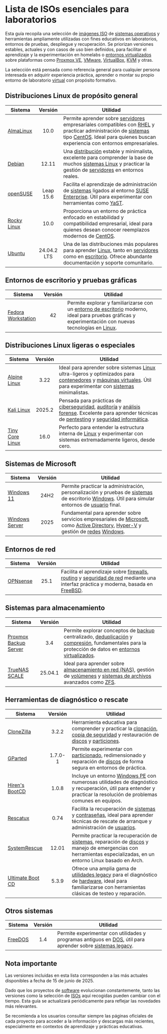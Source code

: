 # Lista de ISOs esenciales para laboratorios

Esta guía recopila una selección de [imágenes ISO](https://es.wikipedia.org/wiki/Imagen_ISO) de [sistemas operativos](https://es.wikipedia.org/wiki/Sistema_operativo) y herramientas ampliamente utilizadas con fines educativos en laboratorios, entornos de pruebas, despliegue y recuperación. Se priorizan versiones estables, actuales y con casos de uso bien definidos, para facilitar el aprendizaje y la experimentación en homelabs o [entornos virtualizados](https://es.wikipedia.org/wiki/Virtualizaci%C3%B3n) sobre plataformas como [Proxmox VE](https://www.proxmox.com/en/), [VMware](https://www.vmware.com/), [VirtualBox](https://www.virtualbox.org/), [KVM](https://linux-kvm.org/page/Main_Page) y otras.

La selección está pensada como referencia general para cualquier persona interesada en adquirir experiencia práctica, aprender o montar su propio entorno de laboratorio [virtual](https://es.wikipedia.org/wiki/Virtualizaci%C3%B3n) con propósito formativo.

## Distribuciones Linux de propósito general

| Sistema | Versión | Utilidad |
| --- | :---: | --- |
| [AlmaLinux](https://almalinux.org/es/) | 10.0 | Permite aprender sobre [servidores](https://es.wikipedia.org/wiki/Servidor) empresariales compatibles con [RHEL](https://www.redhat.com/en/technologies/linux-platforms/enterprise-linux) y practicar administración de [sistemas](https://es.wikipedia.org/wiki/Sistema_inform%C3%A1tico) tipo [CentOS](https://www.centos.org/). Ideal para quienes buscan experiencia con entornos empresariales. |
| [Debian](https://www.debian.org/) | 12.11 | Una [distribución](https://es.wikipedia.org/wiki/Distribuci%C3%B3n_Linux) estable y minimalista, excelente para comprender la base de muchos [sistemas Linux](https://es.wikipedia.org/wiki/GNU/Linux) y practicar la gestión de [servidores](https://es.wikipedia.org/wiki/Servidor) en entornos reales. |
| [openSUSE](https://www.opensuse.org/) | Leap 15.6 | Facilita el aprendizaje de administración de [sistemas](https://es.wikipedia.org/wiki/Sistema_inform%C3%A1tico) ligados al entorno [SUSE Enterprise](https://www.suse.com/). Útil para experimentar con herramientas como [YaST](https://yast.opensuse.org/). |
| [Rocky Linux](https://rockylinux.org/) | 10.0 | Proporciona un entorno de práctica enfocado en estabilidad y compatibilidad empresarial, ideal para quienes desean conocer reemplazos modernos de [CentOS](https://www.centos.org/). |
| [Ubuntu](https://ubuntu.com/) | 24.04.2 LTS | Una de las distribuciones más populares para aprender [Linux](https://es.wikipedia.org/wiki/GNU/Linux), tanto en [servidores](https://es.wikipedia.org/wiki/Servidor) como en [escritorio](https://es.wikipedia.org/wiki/Entorno_de_escritorio). Ofrece abundante documentación y soporte comunitario. |

## Entornos de escritorio y pruebas gráficas

| Sistema | Versión | Utilidad |
| --- | :---: | --- |
| [Fedora Workstation](https://fedoraproject.org/) | 42 | Permite explorar y familiarizarse con un [entorno de escritorio](https://es.wikipedia.org/wiki/Interfaz_gr%C3%A1fica_de_usuario) moderno, ideal para pruebas gráficas y experimentación con nuevas tecnologías en [Linux](https://es.wikipedia.org/wiki/GNU/Linux). |

## Distribuciones Linux ligeras o especiales

| Sistema | Versión | Utilidad |
| --- | :---: | --- |
| [Alpine Linux](https://www.alpinelinux.org/) | 3.22 | Ideal para aprender sobre sistemas [Linux](https://es.wikipedia.org/wiki/GNU/Linux) ultra-ligeros y optimizados para [contenedores](https://es.wikipedia.org/wiki/Contenedorizaci%C3%B3n_(inform%C3%A1tica)) y [máquinas virtuales](https://es.wikipedia.org/wiki/Virtualizaci%C3%B3n). Útil para experimentar con [sistemas](https://es.wikipedia.org/wiki/Sistema_inform%C3%A1tico) minimalistas. |
| [Kali Linux](https://www.kali.org/) | 2025.2 | Pensada para prácticas de [ciberseguridad](https://es.wikipedia.org/wiki/Seguridad_inform%C3%A1tica), [auditoría](https://es.wikipedia.org/wiki/Auditor%C3%ADa_inform%C3%A1tica) y [análisis forense](https://es.wikipedia.org/wiki/An%C3%A1lisis_forense_digital). Excelente para aprender técnicas de [pentesting](https://es.wikipedia.org/wiki/Examen_de_penetraci%C3%B3n) y [seguridad informática](https://es.wikipedia.org/wiki/Seguridad_inform%C3%A1tica). |
| [Tiny Core Linux](http://tinycorelinux.net/) | 16.0 | Perfecto para entender la estructura interna de [Linux](https://es.wikipedia.org/wiki/GNU/Linux) y experimentar con sistemas extremadamente ligeros, desde cero. |

## Sistemas de Microsoft

| Sistema | Versión | Utilidad |
| --- | :---: | --- |
| [Windows 11](https://www.microsoft.com/es-es/windows/windows-11)  | 24H2 | Permite practicar la administración, personalización y pruebas de [sistemas](https://es.wikipedia.org/wiki/Sistema_inform%C3%A1tico) de escritorio [Windows](https://es.wikipedia.org/wiki/Microsoft_Windows). Útil para simular entornos de [usuario](https://es.wikipedia.org/wiki/Usuario_(inform%C3%A1tica)) final. |
| [Windows Server](https://www.microsoft.com/es-es/windows-server) | 2025 | Fundamental para aprender sobre servicios empresariales de [Microsoft](https://www.microsoft.com/es-es/), como [Active Directory](https://es.wikipedia.org/wiki/Active_Directory), [Hyper-V](https://learn.microsoft.com/en-us/windows-server/virtualization/hyper-v/hyper-v-overview?pivots=windows-server) y gestión de [redes](https://es.wikipedia.org/wiki/Red_de_computadoras) [Windows](https://es.wikipedia.org/wiki/Microsoft_Windows). |

## Entornos de red

| Sistema | Versión | Utilidad |
| --- | :---: | --- |
| [OPNsense](https://opnsense.org/) | 25.1 | Facilita el aprendizaje sobre [firewalls](https://es.wikipedia.org/wiki/Cortafuegos_(inform%C3%A1tica)), [routing](https://es.wikipedia.org/wiki/Encaminamiento) y [seguridad de red](https://es.wikipedia.org/wiki/Seguridad_de_redes) mediante una interfaz práctica y moderna, basada en [FreeBSD](https://www.freebsd.org/). |

## Sistemas para almacenamiento

| Sistema | Versión | Utilidad |
| --- | :---: | --- |
| [Proxmox Backup Server](https://www.proxmox.com/en/) | 3.4 | Permite explorar conceptos de [backup](https://es.wikipedia.org/wiki/Copia_de_seguridad) centralizado, [deduplicación](https://es.wikipedia.org/wiki/Deduplicaci%C3%B3n_de_datos) y [compresión](https://es.wikipedia.org/wiki/Compresi%C3%B3n_de_datos), fundamentales para la protección de datos en [entornos virtualizados](https://es.wikipedia.org/wiki/Virtualizaci%C3%B3n). |
| [TrueNAS SCALE](https://www.truenas.com/truenas-scale/) | 25.04.1 | Ideal para aprender sobre [almacenamiento en red (NAS)](https://es.wikipedia.org/wiki/Almacenamiento_conectado_en_red), gestión de [volúmenes](https://es.wikipedia.org/wiki/Partici%C3%B3n_de_disco) y [sistemas de archivos](https://es.wikipedia.org/wiki/Sistema_de_archivos) avanzados como [ZFS](https://es.wikipedia.org/wiki/ZFS_(sistema_de_archivos)). |

## Herramientas de diagnóstico o rescate

| Sistema | Versión | Utilidad |
| --- | :---: | --- |
| [CloneZilla](https://clonezilla.org/) | 3.2.2 | Herramienta educativa para comprender y practicar la [clonación](https://es.wikipedia.org/wiki/Clonaci%C3%B3n_de_discos), [copia de seguridad](https://es.wikipedia.org/wiki/Copia_de_seguridad) y restauración de [discos](https://es.wikipedia.org/wiki/Soporte_de_almacenamiento_de_datos) y [particiones](https://es.wikipedia.org/wiki/Soporte_de_almacenamiento_de_datos). |
| [GParted](https://gparted.org/) | 1.7.0-1 | Permite experimentar con [particionado](https://es.wikipedia.org/wiki/Partici%C3%B3n_de_disco), redimensionado y reparación de [discos](https://es.wikipedia.org/wiki/Soporte_de_almacenamiento_de_datos) de forma segura en entornos de práctica. |
| [Hiren's BootCD](https://www.hirensbootcd.org/) | 1.0.8 | Incluye un entorno [Windows PE](https://learn.microsoft.com/en-us/previous-versions/windows/it-pro/windows-vista/cc766093(v=ws.10)?redirectedfrom=MSDN) con numerosas utilidades de diagnóstico y recuperación, útil para entender y practicar la resolución de problemas comunes en equipos. |
| [Rescatux](https://www.supergrubdisk.org/rescatux/) | 0.74 | Facilita la recuperación de [sistemas](https://es.wikipedia.org/wiki/Sistema_inform%C3%A1tico) y [contraseñas](https://es.wikipedia.org/wiki/Contrase%C3%B1a), ideal para aprender técnicas de rescate de arranque y administración de [usuarios](https://es.wikipedia.org/wiki/Usuario_(inform%C3%A1tica)). |
| [SystemRescue](https://www.system-rescue.org/) | 12.01 | Permite practicar la recuperación de [sistemas](https://es.wikipedia.org/wiki/Sistema_inform%C3%A1tico), reparación de [discos](https://es.wikipedia.org/wiki/Soporte_de_almacenamiento_de_datos) y manejo de emergencias con herramientas especializadas, en un entorno Linux basado en Arch. |
| [Ultimate Boot CD](https://www.ultimatebootcd.com/) | 5.3.9 | Ofrece una amplia gama de [utilidades legacy](https://es.wikipedia.org/wiki/Sistema_heredado) para el diagnóstico de [hardware](https://es.wikipedia.org/wiki/Hardware), ideal para familiarizarse con herramientas clásicas de testeo y reparación. |

## Otros sistemas

| Sistema | Versión | Utilidad |
| --- | :---: | --- |
| [FreeDOS](https://www.freedos.org/) | 1.4 | Permite experimentar con utilidades y programas antiguos en [DOS](https://es.wikipedia.org/wiki/MS-DOS), útil para aprender sobre [sistemas legacy](https://es.wikipedia.org/wiki/Sistema_heredado). |

## Nota importante

Las versiones incluidas en esta lista corresponden a las más actuales disponibles a fecha de 15 de junio de 2025.

Dado que los proyectos de [software](https://es.wikipedia.org/wiki/Software) evolucionan constantemente, tanto las versiones como la selección de [ISOs](https://es.wikipedia.org/wiki/Imagen_ISO) aquí recogidas pueden cambiar con el tiempo. Esta guía se actualizará periódicamente para reflejar las novedades más relevantes.

Se recomienda a los usuarios consultar siempre las páginas oficiales de cada proyecto para acceder a la información y descargas más recientes, especialmente en contextos de aprendizaje y prácticas educativas.

